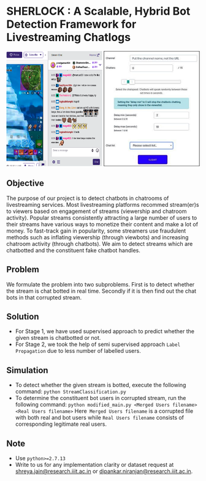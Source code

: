 # SHERLOCK : A Scalable, Hybrid Bot Detection Framework for Livestreaming Chatlogs

<p align="center">
  <img src="./Assets/screen.png" width="250" height="300" title="A chatroom on Twitch">
  <img src="./Assets/botdash1.png" width="250" height="300" title="Dashboard of a chatbot service provider">
</p>

## Objective
The purpose of our project is to detect chatbots in chatrooms of livestreaming services. Most livestreaming platforms recommed stream(er)s to viewers based on engagement of streams (viewership and chatroom activity). Popular streams consistently attracting a large number of users to their streams have various ways to monetize their content and make a lot of money. To fast-track gain in popularity, some streamers use fraudulent methods such as inflating viewership (through viewbots) and increasing chatroom activity (through chatbots). We aim to detect streams which are chatbotted and the constituent fake chatbot handles.

## Problem
We formulate the problem into two subproblems. First is to detect whether the stream is chat botted in real time. Secondly if it is then find out the chat bots in that corrupted stream. 

## Solution
* For Stage 1, we have used supervised approach to predict whether the given stream is chatbotted or not.
* For Stage 2, we took the help of semi supervised approach `Label Propagation` due to less number of labelled users.

## Simulation
* To detect whether the given stream is botted, execute the following command:
`python StreamClassification.py`
* To determine the constituent bot users in corrupted stream, run the following command:
`python modified_main.py <Merged Users filename> <Real Users filename>`
Here` Merged Users filename` is a corrupted file with both real and bot users while `Real Users filename` consists of corresponding legitimate real users.


## Note
* Use `python>=2.7.13`
* Write to us for any implementation clarity or dataset request at shreya.jain@research.iiit.ac.in or dipankar.niranjan@research.iiit.ac.in.
